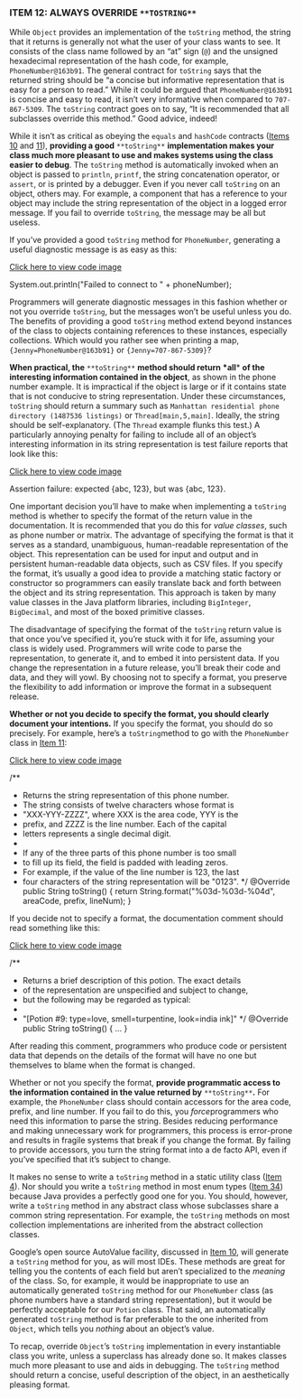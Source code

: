 ### **ITEM 12: ALWAYS OVERRIDE** `**TOSTRING**`

While `Object` provides an implementation of the `toString` method, the string that it returns is generally not what the user of your class wants to see. It consists of the class name followed by an “at” sign (`@`) and the unsigned hexadecimal representation of the hash code, for example, `PhoneNumber@163b91`. The general contract for `toString` says that the returned string should be “a concise but informative representation that is easy for a person to read.” While it could be argued that `PhoneNumber@163b91` is concise and easy to read, it isn’t very informative when compared to `707-867-5309`. The `toString` contract goes on to say, “It is recommended that all subclasses override this method.” Good advice, indeed!

While it isn’t as critical as obeying the `equals` and `hashCode` contracts ([Items 10](https://www.safaribooksonline.com/library/view/effective-java-3rd/9780134686097/ch3.xhtml#lev10) and [11](https://www.safaribooksonline.com/library/view/effective-java-3rd/9780134686097/ch3.xhtml#lev11)), **providing a good** `**toString**` **implementation makes your class much more pleasant to use and makes systems using the class easier to debug**. The `toString` method is automatically invoked when an object is passed to `println`, `printf`, the string concatenation operator, or `assert`, or is printed by a debugger. Even if you never call `toString` on an object, others may. For example, a component that has a reference to your object may include the string representation of the object in a logged error message. If you fail to override `toString`, the message may be all but useless.

If you’ve provided a good `toString` method for `PhoneNumber`, generating a useful diagnostic message is as easy as this:

[Click here to view code image](https://www.safaribooksonline.com/library/view/effective-java-3rd/9780134686097/ch3_images.xhtml#pch3ex26a)

System.out.println("Failed to connect to " + phoneNumber);

Programmers will generate diagnostic messages in this fashion whether or not you override `toString`, but the messages won’t be useful unless you do. The benefits of providing a good `toString` method extend beyond instances of the class to objects containing references to these instances, especially collections. Which would you rather see when printing a map, `{Jenny=PhoneNumber@163b91}` or `{Jenny=707-867-5309}`?

**When practical, the** `**toString**` **method should return** **\*all*** **of the interesting information contained in the object**, as shown in the phone number example. It is impractical if the object is large or if it contains state that is not conducive to string representation. Under these circumstances, `toString` should return a summary such as `Manhattan residential phone directory (1487536 listings)` or `Thread[main,5,main]`. Ideally, the string should be self-explanatory. (The `Thread` example flunks this test.) A particularly annoying penalty for failing to include all of an object’s interesting information in its string representation is test failure reports that look like this:

[Click here to view code image](https://www.safaribooksonline.com/library/view/effective-java-3rd/9780134686097/ch3_images.xhtml#pch3ex27a)

Assertion failure: expected {abc, 123}, but was {abc, 123}.

One important decision you’ll have to make when implementing a `toString` method is whether to specify the format of the return value in the documentation. It is recommended that you do this for *value classes*, such as phone number or matrix. The advantage of specifying the format is that it serves as a standard, unambiguous, human-readable representation of the object. This representation can be used for input and output and in persistent human-readable data objects, such as CSV files. If you specify the format, it’s usually a good idea to provide a matching static factory or constructor so programmers can easily translate back and forth between the object and its string representation. This approach is taken by many value classes in the Java platform libraries, including `BigInteger`, `BigDecimal`, and most of the boxed primitive classes.

The disadvantage of specifying the format of the `toString` return value is that once you’ve specified it, you’re stuck with it for life, assuming your class is widely used. Programmers will write code to parse the representation, to generate it, and to embed it into persistent data. If you change the representation in a future release, you’ll break their code and data, and they will yowl. By choosing not to specify a format, you preserve the flexibility to add information or improve the format in a subsequent release.

**Whether or not you decide to specify the format, you should clearly document your intentions.** If you specify the format, you should do so precisely. For example, here’s a `toString`method to go with the `PhoneNumber` class in [Item 11](https://www.safaribooksonline.com/library/view/effective-java-3rd/9780134686097/ch3.xhtml#lev11):

[Click here to view code image](https://www.safaribooksonline.com/library/view/effective-java-3rd/9780134686097/ch3_images.xhtml#pch3ex28a)

/**
  * Returns the string representation of this phone number.
  * The string consists of twelve characters whose format is
  * "XXX-YYY-ZZZZ", where XXX is the area code, YYY is the
  * prefix, and ZZZZ is the line number. Each of the capital
  * letters represents a single decimal digit.
  *
  * If any of the three parts of this phone number is too small
  * to fill up its field, the field is padded with leading zeros.
  * For example, if the value of the line number is 123, the last
  * four characters of the string representation will be "0123".
  */
 @Override public String toString() {
     return String.format("%03d-%03d-%04d",
             areaCode, prefix, lineNum);
 }

If you decide not to specify a format, the documentation comment should read something like this:

[Click here to view code image](https://www.safaribooksonline.com/library/view/effective-java-3rd/9780134686097/ch3_images.xhtml#pch3ex29a)

/**
  * Returns a brief description of this potion. The exact details
  * of the representation are unspecified and subject to change,
  * but the following may be regarded as typical:
  *
  * "[Potion #9: type=love, smell=turpentine, look=india ink]"
  */
 @Override public String toString() { ... }

After reading this comment, programmers who produce code or persistent data that depends on the details of the format will have no one but themselves to blame when the format is changed.

Whether or not you specify the format, **provide programmatic access to the information contained in the value returned by** `**toString**`**.** For example, the `PhoneNumber` class should contain accessors for the area code, prefix, and line number. If you fail to do this, you *force*programmers who need this information to parse the string. Besides reducing performance and making unnecessary work for programmers, this process is error-prone and results in fragile systems that break if you change the format. By failing to provide accessors, you turn the string format into a de facto API, even if you’ve specified that it’s subject to change.

It makes no sense to write a `toString` method in a static utility class ([Item 4](https://www.safaribooksonline.com/library/view/effective-java-3rd/9780134686097/ch2.xhtml#lev4)). Nor should you write a `toString` method in most enum types ([Item 34](https://www.safaribooksonline.com/library/view/effective-java-3rd/9780134686097/ch6.xhtml#lev34)) because Java provides a perfectly good one for you. You should, however, write a `toString` method in any abstract class whose subclasses share a common string representation. For example, the `toString` methods on most collection implementations are inherited from the abstract collection classes.

Google’s open source AutoValue facility, discussed in [Item 10](https://www.safaribooksonline.com/library/view/effective-java-3rd/9780134686097/ch3.xhtml#lev10), will generate a `toString` method for you, as will most IDEs. These methods are great for telling you the contents of each field but aren’t specialized to the *meaning* of the class. So, for example, it would be inappropriate to use an automatically generated `toString` method for our `PhoneNumber` class (as phone numbers have a standard string representation), but it would be perfectly acceptable for our `Potion` class. That said, an automatically generated `toString` method is far preferable to the one inherited from `Object`, which tells you *nothing* about an object’s value.

To recap, override `Object`’s `toString` implementation in every instantiable class you write, unless a superclass has already done so. It makes classes much more pleasant to use and aids in debugging. The `toString` method should return a concise, useful description of the object, in an aesthetically pleasing format.